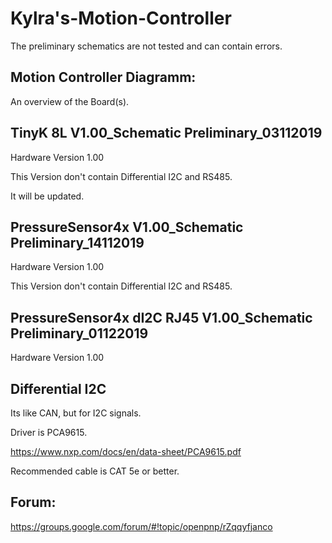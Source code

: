 # Kylra's-Motion-Controller


The preliminary schematics are not tested and can contain errors.


## Motion Controller Diagramm:
An overview of the Board(s).


## TinyK 8L V1.00_Schematic Preliminary_03112019
Hardware Version 1.00

This Version don't contain Differential I2C and RS485.

It will be updated.


## PressureSensor4x V1.00_Schematic Preliminary_14112019
Hardware Version 1.00

This Version don't contain Differential I2C and RS485.


## PressureSensor4x dI2C RJ45 V1.00_Schematic Preliminary_01122019
Hardware Version 1.00


## Differential I2C
Its like CAN, but for I2C signals.

Driver is PCA9615.

https://www.nxp.com/docs/en/data-sheet/PCA9615.pdf

Recommended cable is CAT 5e or better.


## Forum:
https://groups.google.com/forum/#!topic/openpnp/rZqqyfjanco
